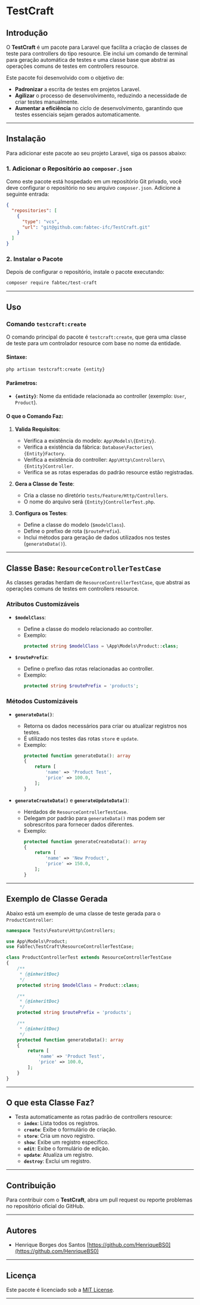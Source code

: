 # TestCraft

## Introdução

O **TestCraft** é um pacote para Laravel que facilita a criação de classes de teste para controllers do tipo resource. Ele inclui um comando de terminal para geração automática de testes e uma classe base que abstrai as operações comuns de testes em controllers resource.

Este pacote foi desenvolvido com o objetivo de:
- **Padronizar** a escrita de testes em projetos Laravel.
- **Agilizar** o processo de desenvolvimento, reduzindo a necessidade de criar testes manualmente.
- **Aumentar a eficiência** no ciclo de desenvolvimento, garantindo que testes essenciais sejam gerados automaticamente.

---

## Instalação

Para adicionar este pacote ao seu projeto Laravel, siga os passos abaixo:

### 1. Adicionar o Repositório ao `composer.json`

Como este pacote está hospedado em um repositório Git privado, você deve configurar o repositório no seu arquivo `composer.json`. Adicione a seguinte entrada:

```json
{
  "repositories": [
    {
      "type": "vcs",
      "url": "git@github.com:fabtec-ifc/TestCraft.git"
    }
  ]
}
```

### 2. Instalar o Pacote

Depois de configurar o repositório, instale o pacote executando:

```bash
composer require fabtec/test-craft
```

---

## Uso

### Comando `testcraft:create`

O comando principal do pacote é `testcraft:create`, que gera uma classe de teste para um controlador resource com base no nome da entidade.

#### Sintaxe:
```bash
php artisan testcraft:create {entity}
```

#### Parâmetros:
- **`{entity}`**: Nome da entidade relacionada ao controller (exemplo: `User`, `Product`).

#### O que o Comando Faz:
1. **Valida Requisitos**:
   - Verifica a existência do modelo: `App\Models\{Entity}`.
   - Verifica a existência da fábrica: `Database\Factories\{Entity}Factory`.
   - Verifica a existência do controller: `App\Http\Controllers\{Entity}Controller`.
   - Verifica se as rotas esperadas do padrão resource estão registradas.

2. **Gera a Classe de Teste**:
   - Cria a classe no diretório `tests/Feature/Http/Controllers`.
   - O nome do arquivo será `{Entity}ControllerTest.php`.

3. **Configura os Testes**:
   - Define a classe do modelo (`$modelClass`).
   - Define o prefixo de rota (`$routePrefix`).
   - Inclui métodos para geração de dados utilizados nos testes (`generateData()`).

---

## Classe Base: `ResourceControllerTestCase`

As classes geradas herdam de `ResourceControllerTestCase`, que abstrai as operações comuns de testes em controllers resource.

### Atributos Customizáveis

- **`$modelClass`**:
  - Define a classe do modelo relacionado ao controller.
  - Exemplo:
    ```php
    protected string $modelClass = \App\Models\Product::class;
    ```

- **`$routePrefix`**:
  - Define o prefixo das rotas relacionadas ao controller.
  - Exemplo:
    ```php
    protected string $routePrefix = 'products';
    ```

### Métodos Customizáveis

- **`generateData()`**:
  - Retorna os dados necessários para criar ou atualizar registros nos testes.
  - É utilizado nos testes das rotas `store` e `update`.
  - Exemplo:
    ```php
    protected function generateData(): array
    {
        return [
            'name' => 'Product Test',
            'price' => 100.0,
        ];
    }
    ```

- **`generateCreateData()`** e **`generateUpdateData()`**:
  - Herdados de `ResourceControllerTestCase`.
  - Delegam por padrão para `generateData()` mas podem ser sobrescritos para fornecer dados diferentes.
  - Exemplo:
    ```php
    protected function generateCreateData(): array
    {
        return [
            'name' => 'New Product',
            'price' => 150.0,
        ];
    }
    ```

---

## Exemplo de Classe Gerada

Abaixo está um exemplo de uma classe de teste gerada para o `ProductController`:

```php
namespace Tests\Feature\Http\Controllers;

use App\Models\Product;
use FabTec\TestCraft\ResourceControllerTestCase;

class ProductControllerTest extends ResourceControllerTestCase
{
    /**
     * {@inheritDoc}
     */
    protected string $modelClass = Product::class;

    /**
     * {@inheritDoc}
     */
    protected string $routePrefix = 'products';

    /**
     * {@inheritDoc}
     */
    protected function generateData(): array
    {
        return [
            'name' => 'Product Test',
            'price' => 100.0,
        ];
    }
}
```

---

## O que esta Classe Faz?

- Testa automaticamente as rotas padrão de controllers resource:
  - **`index`**: Lista todos os registros.
  - **`create`**: Exibe o formulário de criação.
  - **`store`**: Cria um novo registro.
  - **`show`**: Exibe um registro específico.
  - **`edit`**: Exibe o formulário de edição.
  - **`update`**: Atualiza um registro.
  - **`destroy`**: Exclui um registro.

---

## Contribuição

Para contribuir com o **TestCraft**, abra um pull request ou reporte problemas no repositório oficial do GitHub.

---

## Autores

- Henrique Borges dos Santos [https://github.com/HenriqueBS0](https://github.com/HenriqueBS0)  

---

## Licença

Este pacote é licenciado sob a [MIT License](LICENSE).

---
